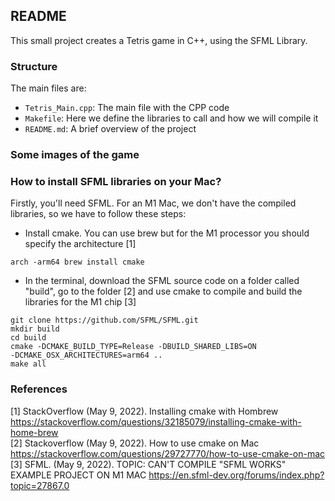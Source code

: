 ## README
This small project creates a Tetris game in C++, using the SFML Library. 

### Structure
The main files are:
- `Tetris_Main.cpp`: The main file with the CPP code
- `Makefile`: Here we define the libraries to call and how we will compile it 
- `README.md`: A brief overview of the project

### Some images of the game


### How to install SFML libraries on your Mac?
Firstly, you'll need SFML. For an M1 Mac, we don't have the compiled libraries, 
so we have to follow these steps:
- Install cmake. You can use brew but for the M1 processor you should specify 
the architecture [1]
```
arch -arm64 brew install cmake
```

- In the terminal, download the SFML source code on a folder called "build", go 
to the folder [2] and use cmake to compile and build the libraries for the M1 
chip [3]
```
git clone https://github.com/SFML/SFML.git
mkdir build
cd build
cmake -DCMAKE_BUILD_TYPE=Release -DBUILD_SHARED_LIBS=ON 
-DCMAKE_OSX_ARCHITECTURES=arm64 ..
make all
```

### References
[1] StackOverflow (May 9, 2022). Installing cmake with Hombrew https://stackoverflow.com/questions/32185079/installing-cmake-with-home-brew  
[2] Stackoverflow (May 9, 2022). How to use cmake on Mac  https://stackoverflow.com/questions/29727770/how-to-use-cmake-on-mac  
[3] SFML. (May 9, 2022).  TOPIC: CAN'T COMPILE "SFML WORKS" EXAMPLE PROJECT ON 
M1 MAC https://en.sfml-dev.org/forums/index.php?topic=27867.0  
 
